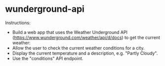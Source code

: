 # wunderground-api 

Instructions: 

- Build a web app that uses the Weather Underground API (https://www.wunderground.com/weather/api/d/docs) to get the current weather:
- Allow the user to check the current weather conditions for a city.
- Display the current temperature and a description, e.g. "Partly Cloudy".
- Use the "conditions" API endpoint.

